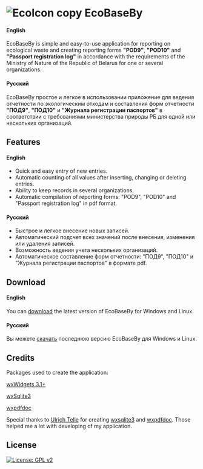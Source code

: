 ![EcoIcon copy](https://user-images.githubusercontent.com/80005407/144196353-a12ff848-2947-4262-92cc-6bfb220270c8.png) EcoBaseBy
========================
#### English
EcoBaseBy is simple and easy-to-use application for reporting on ecological waste and creating reporting forms **"POD9"**, **"POD10"** and **"Passport registration log"** in accordance with the requirements of the Ministry of Nature of the Republic of Belarus for one or several organizations.

#### Русский
EcoBaseBy простое и легкое в использовании приложение для ведения отчетности по экологическим отходам и составления форм отчетности **"ПОД9"**, **"ПОД10"** и **"Журнала регистрации паспортов"** в соответствии с требованиями министерства природы РБ для одной или нескольких организаций.

## Features
#### English
 * Quick and easy entry of new entries.
 * Automatic counting of all values after inserting, changing or deleting entries.
 * Ability to keep records in several organizations.
 * Automatic compilation of reporting forms: "POD9", "POD10" and "Passport registration log" in pdf format.
#### Русский
 * Быстрое и легкое внесение новых записей.
 * Автоматический подсчет всех значений после внесения, изменения или удаления записей.
 * Возможность ведения учета нескольких организаций.
 * Автоматическое составление форм отчетности: "ПОД9", "ПОД10" и "Журнала регистрации паспортов" в формате pdf.
## Download
#### English
You can [download](https://github.com/ioki9/EcoBaseBy/releases) the latest version of EcoBaseBy for Windows and Linux.
#### Русский
Вы можете [скачать](https://github.com/ioki9/EcoBaseBy/releases) последнюю версию EcoBaseBy для Windows и Linux.
## Credits
Packages used to create the application:

[wxWidgets 3.1+](http://wxwidgets.org/)

[wxSqlite3](https://github.com/utelle/wxsqlite3)

[wxpdfdoc](https://github.com/utelle/wxpdfdoc)

Special thanks to [Ulrich Telle](https://github.com/utelle/) for creating [wxsqlite3](https://github.com/utelle/wxsqlite3) and [wxpdfdoc](https://github.com/utelle/wxpdfdoc). Those helped me a lot with developing of my application.

## License
[![License: GPL v2](https://img.shields.io/badge/License-GPL_v2-blue.svg)](https://www.gnu.org/licenses/old-licenses/gpl-2.0.en.html)
